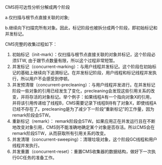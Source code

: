 CMS将可达性分析分解成两个阶段

a.仅扫描与根节点直接关联的对象;

b.继续向下扫描完所有对象。因此，标记阶段也被拆分成两个阶段，即初始标记和并发标记。

CMS完整的收集过程如下：

1. 初始标记（init-mark）：仅扫描与根节点直接关联的对象并标记，这个阶段必须STW, 由于跟节点数量有限，所以这个过程非常短暂。
2. 并发标记（concurrent-marking）：与用户线程并发标记。这个阶段在初始标记的基础上继续向下追溯标记。在并发标记阶段，用户线程和标记线程并发执行，所以用户不会感受到停顿。
3. 并发预清理（concurrent-precleaning）：与用户线程并发进行。在并发标记阶段一些对象的引用已经发生了变化，precleaning会发现这些引用关系的改变，并将存活的对象标记。举个例子：如果线程A有一个指向对象X的引用，并将该引用传递给了线程B，CMS需要记录下线程B持有了对象X，即使线程A已经不存在了。precleaning是为了减少下一阶段“重新标记”的工作量，因为remark阶段会STW。
4. 重新标记（remark）： remark阶段会STW。如果应用正在并发运行且在不断地改变对象引用，CMS则不能准确地确定某个对象是否存活。所以CMS会在remark阶段STW，从而获取所有引用关系的改变。
5. 并发清理（concurrent-sweeping）：清理垃圾对象，这个阶段GC线程和用户线程并发执行。
6. 并发重置（concurrent-reset）：重置CMS收集器的数据结构，做好下一次执行GC任务的准备工作。



